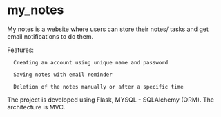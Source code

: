 # my_notes
My notes is a website where users can store their notes/ tasks and get email notifications to do them.

Features:

      Creating an account using unique name and password
  
      Saving notes with email reminder
  
      Deletion of the notes manually or after a specific time
  
  

The project is developed using Flask, MYSQL - SQLAlchemy (ORM).
The architecture is MVC.

